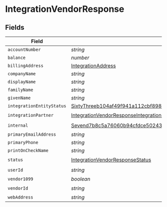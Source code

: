 # IntegrationVendorResponse


## Fields

| Field                                                                                                                                                                       | Type                                                                                                                                                                        | Required                                                                                                                                                                    | Description                                                                                                                                                                 |
| --------------------------------------------------------------------------------------------------------------------------------------------------------------------------- | --------------------------------------------------------------------------------------------------------------------------------------------------------------------------- | --------------------------------------------------------------------------------------------------------------------------------------------------------------------------- | --------------------------------------------------------------------------------------------------------------------------------------------------------------------------- |
| `accountNumber`                                                                                                                                                             | *string*                                                                                                                                                                    | :heavy_minus_sign:                                                                                                                                                          | N/A                                                                                                                                                                         |
| `balance`                                                                                                                                                                   | *number*                                                                                                                                                                    | :heavy_minus_sign:                                                                                                                                                          | N/A                                                                                                                                                                         |
| `billingAddress`                                                                                                                                                            | [IntegrationAddress](../../models/shared/integrationaddress.md)                                                                                                             | :heavy_minus_sign:                                                                                                                                                          | N/A                                                                                                                                                                         |
| `companyName`                                                                                                                                                               | *string*                                                                                                                                                                    | :heavy_minus_sign:                                                                                                                                                          | N/A                                                                                                                                                                         |
| `displayName`                                                                                                                                                               | *string*                                                                                                                                                                    | :heavy_minus_sign:                                                                                                                                                          | N/A                                                                                                                                                                         |
| `familyName`                                                                                                                                                                | *string*                                                                                                                                                                    | :heavy_minus_sign:                                                                                                                                                          | N/A                                                                                                                                                                         |
| `givenName`                                                                                                                                                                 | *string*                                                                                                                                                                    | :heavy_minus_sign:                                                                                                                                                          | N/A                                                                                                                                                                         |
| `integrationEntityStatus`                                                                                                                                                   | [SixtyThreeb104af49f941a112cbf8987ad15398351abae11639690db561784bb86bb07e](../../models/shared/sixtythreeb104af49f941a112cbf8987ad15398351abae11639690db561784bb86bb07e.md) | :heavy_minus_sign:                                                                                                                                                          | N/A                                                                                                                                                                         |
| `integrationPartner`                                                                                                                                                        | [IntegrationVendorResponseIntegrationPartner](../../models/shared/integrationvendorresponseintegrationpartner.md)                                                           | :heavy_check_mark:                                                                                                                                                          | N/A                                                                                                                                                                         |
| `internal`                                                                                                                                                                  | [Sevend7b8c5a76060b94cfdce50243ba767702ae335165403036fb96eb413b77ad41](../../models/shared/sevend7b8c5a76060b94cfdce50243ba767702ae335165403036fb96eb413b77ad41.md)         | :heavy_check_mark:                                                                                                                                                          | N/A                                                                                                                                                                         |
| `primaryEmailAddress`                                                                                                                                                       | *string*                                                                                                                                                                    | :heavy_minus_sign:                                                                                                                                                          | N/A                                                                                                                                                                         |
| `primaryPhone`                                                                                                                                                              | *string*                                                                                                                                                                    | :heavy_minus_sign:                                                                                                                                                          | N/A                                                                                                                                                                         |
| `printOnCheckName`                                                                                                                                                          | *string*                                                                                                                                                                    | :heavy_minus_sign:                                                                                                                                                          | N/A                                                                                                                                                                         |
| `status`                                                                                                                                                                    | [IntegrationVendorResponseStatus](../../models/shared/integrationvendorresponsestatus.md)                                                                                   | :heavy_check_mark:                                                                                                                                                          | N/A                                                                                                                                                                         |
| `userId`                                                                                                                                                                    | *string*                                                                                                                                                                    | :heavy_check_mark:                                                                                                                                                          | N/A                                                                                                                                                                         |
| `vendor1099`                                                                                                                                                                | *boolean*                                                                                                                                                                   | :heavy_minus_sign:                                                                                                                                                          | N/A                                                                                                                                                                         |
| `vendorId`                                                                                                                                                                  | *string*                                                                                                                                                                    | :heavy_check_mark:                                                                                                                                                          | N/A                                                                                                                                                                         |
| `webAddress`                                                                                                                                                                | *string*                                                                                                                                                                    | :heavy_minus_sign:                                                                                                                                                          | N/A                                                                                                                                                                         |